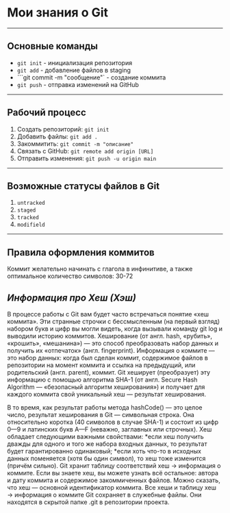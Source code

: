 # Мои знания о Git
---
## Основные команды
- ```git init``` - инициализация репозитория
- ```git add``` - добавление файлов в staging
- ```git commit -m "сообщение"` - создание коммита
- ```git push``` - отправка изменений на GitHub
---
## Рабочий процесс
1. Создать репозиторий: `git init`
2. Добавить файлы: `git add .`
3. Закоммитить: `git commit -m "описание"`
4. Связать с GitHub: `git remote add origin [URL]`
5. Отправить изменения: `git push -u origin main`
---
## Возможные статусы файлов в Git
1. `untracked` 
2. `staged`
3. `tracked`
4. `modifield`
--- 
## Правила оформления коммитов
Коммит желательно начинать с глагола в инфинитиве, а также оптимальное количество символов: 30-72
## *Информация про Хеш (Хэш)* 
В процессе работы с Git вам будет часто встречаться понятие «хеш коммита». Эти странные строчки с бессмысленным (на первый взгляд) набором букв и цифр вы могли видеть, когда вызывали команду git log и выводили историю коммитов. Хеширование (от англ. hash, «рубить», «крошить», «мешанина») — это способ преобразовать набор данных и получить их «отпечаток» (англ. fingerprint). Информация о коммите — это набор данных: когда был сделан коммит, содержимое файлов в репозитории на момент коммита и ссылка на предыдущий, или родительский (англ. parent), коммит. Git хеширует (преобразует) эту информацию с помощью алгоритма SHA-1 (от англ. Secure Hash Algorithm — «безопасный алгоритм хеширования») и получает для каждого коммита свой уникальный хеш — результат хеширования.

В то время, как результат работы метода hashCode() — это целое число, результат хеширования в Git — символьная строка. Она относительно коротка (40 символов в случае SHA-1) и состоит из цифр 0—9 и латинских букв A—F (неважно, заглавных или строчных). Хеш обладает следующими важными свойствами:
*если хеш получить дважды для одного и того же набора входных данных, то результат будет гарантированно одинаковый;
*если хоть что-то в исходных данных поменяется (хотя бы один символ), то хеш тоже изменится (причём сильно).
Git хранит таблицу соответствий хеш → информация о коммите. Если вы знаете хеш, вы можете узнать всё остальное: автора и дату коммита и содержимое закоммиченных файлов. Можно сказать, что хеш — основной идентификатор коммита.
Все хеши и таблицу хеш → информация о коммите Git сохраняет в служебные файлы. Они находятся в скрытой папке .git в репозитории проекта.

